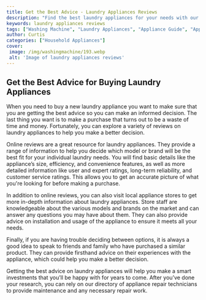 ```yaml
---
title: Get the Best Advice - Laundry Appliances Reviews
description: "Find the best laundry appliances for your needs with our comprehensive reviews and helpful advice Get all the specs and details you need to make an informed decision"
keywords: laundry appliances reviews
tags: ["Washing Machine", "Laundry Appliances", "Appliance Guide", "Appliance Reviews"]
author: Curtis
categories: ["Household Appliances"]
cover: 
 image: /img/washingmachine/193.webp
 alt: 'Image of laundry appliances reviews'
---
```

## Get the Best Advice for Buying Laundry Appliances

When you need to buy a new laundry appliance you want to make sure that you are getting the best advice so you can make an informed decision. The last thing you want is to make a purchase that turns out to be a waste of time and money. Fortunately, you can explore a variety of reviews on laundry appliances to help you make a better decision.

Online reviews are a great resource for laundry appliances. They provide a range of information to help you decide which model or brand will be the best fit for your individual laundry needs. You will find basic details like the appliance’s size, efficiency, and convenience features, as well as more detailed information like user and expert ratings, long-term reliability, and customer service ratings. This allows you to get an accurate picture of what you're looking for before making a purchase.

In addition to online reviews, you can also visit local appliance stores to get more in-depth information about laundry appliances. Store staff are knowledgeable about the various models and brands on the market and can answer any questions you may have about them. They can also provide advice on installation and usage of the appliance to ensure it meets all your needs.

Finally, if you are having trouble deciding between options, it is always a good idea to speak to friends and family who have purchased a similar product. They can provide firsthand advice on their experiences with the appliance, which could help you make a better decision.

Getting the best advice on laundry appliances will help you make a smart investments that you’ll be happy with for years to come. After you’ve done your research, you can rely on our directory of appliance repair technicians to provide maintenance and any necessary repair work.
